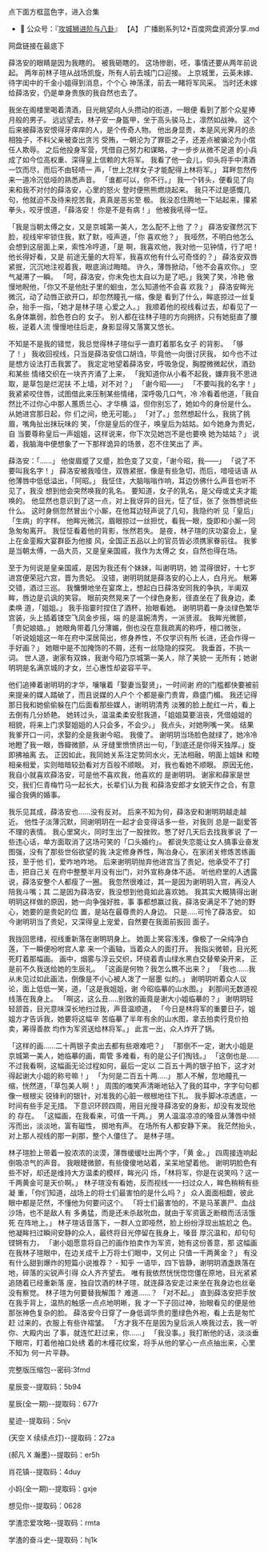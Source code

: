 点下面方框蓝色字，进入合集

- 👯 公众号：『[攻城狮进阶与八卦](https://mp.weixin.qq.com/s/uFRiGgJMYHPU2TCAZdHuCg)』
  【A】
  广播剧系列12+百度网盘资源分享.md


网盘链接在最底下




薛洛安的眼睛是因为我瞎的。
被我砸瞎的。
这场惨剧，呸，事情还要从两年前说起。
两年前林子瑄从战场凯旋，所有人前去城门口迎接。
上京城里，云英未嫁、待字闺中的千金小姐得到消息，个个心
神荡漾，前去一睹将军风采。
当时还未嫁给薛洛安，仍是单身贵族的我自然也去了。

我坐在阁楼里喝着清酒，目光眺望向人头攒动的街道，一眼便
看到了那个众星捧月般的男子。
远远望去，林子安一身盔甲，坐于高头骏马上，凛然如战神。
这个后来被薛洛安恨得牙痒痒的人，是个传奇人物。
他出身显贵，本是风光霁月的丞相独子，不料父亲被查出贪污
受贿，一朝沦为了罪臣之子，还差点被骗沦为小倌任人欺辱。
之后他投身军营，凭借自己努力和谋略，才一步步从微不足道
的小兵成了如今位高权重、深得皇上信赖的大将军。
我看了他一会儿，仰头将手中清酒一饮而尽，而后不由轻啧一
声，「世上怎样女子才能配得上林将军。」
耳畔忽然传来一道冷沉低哑的熟悉声音。
「谁都可以，你不行。」
我一个转头，便看见了向来和我不对付的薛洛安，心里的怒火
登时便熊熊燃烧起来。
我只不过是感慨几句，他就迫不及待来挖苦我，真真是恶劣至
极。
我没忍住腾地一下站起来，攥紧拳头，咬牙恨道，「薛洛安！
你是不是有病！」
他被我吼得一怔。

「我是当朝太傅之女，又是京城第一美人，怎么配不上他
了？」
薛洛安骤然沉下脸，视线牢牢锁住我，默了默，哑声道，「你
喜欢他？」
我哑然，不明白他怎么会想到这层面上来，索性冷哼道，「是
啊，我喜欢他，我对他一见钟情，行了吧！他长得好看，又是
前途无量的大将军，我喜欢他有什么可奇怪的？」
薛洛安双唇紧抿，沉沉地注视着我，眼底淌过晦暗。
许久，薄唇掀动，「他不会喜欢你。」
空气凝滞了一瞬。
「呵，薛洛安，你未免也太自以为是了吧。」我笑了笑，冷艳
傲慢地睨他，「你又不是他肚子里的蛔虫，怎么知道他不会喜
欢我？」
薛洛安眸光微沉，动了动唇正欲开口，却忽然瞳孔一缩，像是
看到了什么，眸底掠过一丝复杂，抬手一指，「她才是林子瑄
心爱之人。」
我顺着他的视线看过去，却看见了一名身体羸弱，脸色苍白的
女子。
别人都在往林子瑄的方向拥挤，只有她挺直了腰板，逆着人流
慢慢地往后走，身影显得又落寞又悠长。

不知是不是我的错觉，我总觉得林子瑄似乎一直盯着那名女子
的背影。
「够了！」
我收回视线，只当是薛洛安信口胡诌，毕竟他一向很讨厌我，
如今也不过是想方设法打击我罢了。
我定定地望着薛洛安，呼吸急促，胸膛微微起伏，酒劲和某些
情绪交织在一块齐齐涌了上来，
「我知道你从小看不起我，嫌弃我不思进取，是草包是烂泥扶
不上墙，对不对？」
「谢今昭——」
「不要叫我的名字！」
我紧紧咬住唇，试图借此来压制某些情绪，深呼吸几口气，冷
冷看着他道，「我自然比不过你心中那人蕙质兰心、才华横
溢，但你别忘了，她如今的身份是什么。从她进宫那日起，你
们之间，绝无可能。」
「对了。」忽然想起什么，我挑了挑眉，嘴角扯出抹玩味的
笑，「你是皇后的侄子，唤皇后为姑姑。如今她身为贵妃，自
当要尊称皇后一声姐姐，这样说来，你下次见她岂不是也要唤
她为姑姑？」
说着，我脑海中便想象了一下那样诡异的场景，忍不住笑出了
声。

薛洛安：「......」
他俊眉蹙了又蹙，脸色变了又变，「谢今昭，我——」
「说了不要叫我名字！」
薛洛安被我噎住，双唇紧抿，像是有些急切，而后，喑哑话语
从他薄唇中低低溢出，「阿昭。」
我怔住，大脑嗡嗡作响，耳边仿佛什么声音也听不见了，我没
想到他会突然唤我的乳名。
要知道，女子的乳名，是父母或丈夫才能唤的。
他显然也意识到了这一点，对上我讶异的目光，怔了怔，张了
张唇想说些什么。
这时身侧忽然冒出个小厮，在他耳边轻声说了几句，我隐约听
见「皇后」「生病」的字样。
他眸光微沉，眉眼掠过一丝担忧，看我一眼，旋即和小厮一同
急匆匆离开。
我怔怔看着他的背影，怅然若失。
是夜，林子瑄的庆功宴会上，皇上在金銮殿大宴群臣为他接
风，全国正五品以上的官员皆必须携家眷前往。
我爹是当朝太傅，一品大员，又是皇亲国戚，我作为太傅之
女，自然也得在场。



至于为何说是皇亲国戚，是因为我还有个妹妹，叫谢明玥，她
混得很好，十七岁进宫便荣冠六宫，晋为贵妃。
没错，谢明玥就是薛洛安的心上人，白月光。
觥筹交错，酒过三巡。
我慵懒地坐在宴席上，想起白日薛洛安同我的争执，半阖双
眸，唇边是讥讽的笑容。
眼前突然晃来了一个绿色身影，径直坐在了我身边，柔柔唤
道，「姐姐。」
我手指霎时捏住了酒杯，抬眼看她。
谢明玥着一身淡绿色繁华宫装，头上插着镂空飞凤金步摇，端
的是温婉清秀，一派贤淑。
我眸光微颤，「贵妃娘娘。」
她眼角带着几分薄媚，倒也没在意我疏离的称呼，檀口微张，
「听说姐姐这一年在府中深居简出，修身养性，不仅学识有所
长进，还会作得一手好画？」
她眼中是不加掩饰的不屑，还有一丝隐隐的探究。
我垂首，不执一词。
世人道，谢家有双姝，我谢今昭乃京城第一美人，除了美貌一
无所有；她谢明玥是名满京城的才女，兰心惠性却姿容平平。






他们追捧着谢明玥的才华，嚷嚷着「娶妻当娶贤」，一时间谢
府的门槛都快要被前来提亲的媒人踏破了，而且说媒的人户个
个都是豪门贵胄，鼎盛门楣。
我还记得那日我和她偷偷躲在门后面看那些媒人，谢明玥清秀
淡雅的脸上酡红一片，看上去倒有几分娇艳。
她转过头，温温柔柔安慰我道，「姐姐莫要沮丧，凭借姐姐的
相貌，将来上门求娶姐姐的人只会多，不会少。」
我点头，对她咧嘴一笑。
结果我爹开口一问，求娶的全是我谢今昭。
我傻了。
谢明玥当场脸色就绿了，她冷冷地瞪了我一眼，唇瓣微颤，从
牙缝里愤愤挤出一句，「到底还是你得天独厚。」旋即拂袖离
去。
正因如此，我同她关系注定势同水火，无法相融，明面上姐妹
和睦相亲相爱，实则暗暗较劲看对方百般不顺眼。
对，我也看她不顺眼。
原因无他，我自小就喜欢薛洛安，可是他不喜欢我，他喜欢的
是谢明玥。
谢家和薛家是世交，我们仨青梅竹马一起长大，长辈们认为我
和薛洛安郎才女貌天作之合，有意撮合我俩的婚事。






我乐见其成，薛洛安也......没有反对。
后来不知为何，薛洛安和谢明玥越走越近。
他性子淡薄沉默，同谢明玥在一起才会变得话多一些，对我则
总是一副爱答不理的表情。
我心里窝火，同时生出了一股挫败。憋了好几天后去找我爹说
了一些违心话，单方面取消了这场可笑的「口头婚约」。
都说失恋能让女人搞事业奋发图强，没有了那些世俗欲望的我
决定修身养性，陶冶身心，在家闭关修炼苦练画技，至于他
们，爱咋地咋地。
后来谢明玥抛弃他进宫当了贵妃，他承受不了打击，把自己关
在府中整整半月没有出门，对外宣称身体不适。
听他府里的人透露说，薛洛安整个人都瘦了一圈。
我忽然很难过，其一是因为谢明玥入宫，再没人陪我斗嘴；其
二是因为薛洛安，我没想到他竟如此喜欢她。
我其实大概猜得出谢明玥这样做的原因，她一向争强好胜，事
事都想赢过我，薛洛安满足不了她的野心，她要的是贵妃的位
置，是站在最尊贵的人身边。
只是.....可怜了薛洛安。
如今谢明玥当了贵妃，又深得皇上宠爱，自然要在我面前扳回
面子。






我拢回思绪，视线重新落在谢明玥身上。
她面上笑容浅浅，像极了一朵纯净白莲，下一瞬便吩咐宫人拿
来一个画轴，当着众人的面打开。
我指尖微顿，目光死死盯着那幅画。
画中，烟雾与浮云交织，环绕着青山绿水黑白交替晕染开来，
正是前不久我送给她的生辰礼。
「这画是何物？我怎么瞧不出来？」
「我也......我从未见过如此画法，倒像是不小心被人泼了一层墨
似的。」
谢明玥听着众人议论，面上低低一笑，道，「这是我姐姐，谢
今昭临摹的山水图。」
刹那间无数道视线落在我身上。
「啊这，这么丑.....别致的画竟是谢大小姐临摹的？」
谢明玥轻轻颔首，目光意味深长地扫过我，声音温顺道，
「今日是林将军的重要日子，姐姐方才告诉我，她要将这幅辛
苦临摹了半年有余的山水图，拿去拍卖行竞价拍卖，筹得善款
均作为军资送给林将军。」
此言一出，众人炸开了锅。

「这样的画......二十两银子卖出去都有些艰难吧？」
「那倒不一定，谢大小姐是京城第一美人，她临摹的画，甭管
多难看，有的是公子们掏钱。」
「这倒也是......不过我看啊，这幅画无论过程如何，最后一定以
二百五十两的银子拍下，这才对得起谢大小姐的称号嘛！」
「为何是二百五十两.....」
那人不解，忽地瞳孔一缩，恍然道，「草包美人啊！」
周围的嗤笑声清晰地钻入了我的耳中，字字句句都像一根根尖
锐锋利的银针，对准我的心脏一根根地往下扎。
我手脚冰凉透底，一时间有些手足无措。
下意识环顾四周，用目光搜寻薛洛安的身影，却没有发现他的
存在。
「这幅画，在我看来，可值一千两。」
男人温温凉凉的嗓音从薄唇中倾泻而出，淡淡地，富有磁性，
掷地有声。
在场所有人都安静下来。
我茫然抬头，对上那人视线的那一刹那，整个人僵住了。
是林子瑄。









林子瑄脸上带着一股浓浓的淡漠，薄唇缓缓吐出两个字，「黄
金。」
四周接连响起倒吸凉气的声音。
我眼睫微颤，有些傻傻地站着，呆呆地望着他。
谢明玥脸色有些不好，却还是维持大方温柔的模样，眸光闪
烁，「林将军，你是在说笑吗？这一千两黄金可是天价啊。」
林子瑄没有看她，反而视线一一扫过众人，眸色稍稍有些凝
重，「你们知道，战场上的将士们最害怕的是什么吗？」
众人面面相觑，彼此眼中都是茫然，不懂他为何要问这个。
「将士们最害怕的，不是马革裹尸、血战沙场，也不是敌人有
多勇猛，而是还未杀敌吮血，就由于军资匮乏断粮而活活饿死
在阵地上。」
林子瑄话音落下，一群人立即哑然，脸上纷纷浮现出尴尬之
色。
他凝眸扫过瞬间安静的众人，最终将目光停留在我身上，嗓音
厚沉温和，却句句铿锵有力，
「谢小姐愿意将自己的画作拍卖作为军资，她有这份善意，那
这幅画在我林子瑄眼中，在边关成千上万将士们眼中，又何止
只值一千两黄金？」
有没有什么甜到爆炸的短篇小说推荐？ - 知乎
一语毕，四下皆静，谢明玥酒盏跌落在地，碎落的尖锐声引得
众人齐齐望去。
唯有我依然恍恍惚惚僵在原地，目光紧紧追随着已经重新落
座，独自饮酒的林子瑄，就连薛洛安走过来坐在我身边也丝毫
没有察觉。
林子瑄为何要替我解围？
难道......？
「对不起。」
直到薛洛安把手放在我手背上，温热的触感一点点地明晰，我
才一下子回过神，抬眼看见的便是他那张神色复杂的脸。
薛洛安今日穿了一身低调华贵的墨绿色外袍，看上去是匆忙赶
过来的，衣服上有些许褶皱。
「方才我不在是因为皇后派人唤我过去，我一听你、大殿内出
了事，就连忙赶过来，你......」
「我没事。」我打断他的话，淡淡垂下眼帘，盯着他袖口处绣
着的木槿花纹案，将手从他的掌心一点点抽出来，心里不知为
何一片平静。










完整版压缩包--密码:3fmd

星辰变--提取码：5b94

星辰(全一期)--提取码：677r

星迹--提取码：5njv

(天空 X 续续点灯)--提取码：27za

(郝凡 X 瀚墨)--提取码：er5h

肖花镇--提取码：4duy

小妈(全一期)--提取码：gxje

想见你--提取码：0628

学渣恋爱攻略--提取码：rmta

学渣的奋斗史--提取码：hj1k